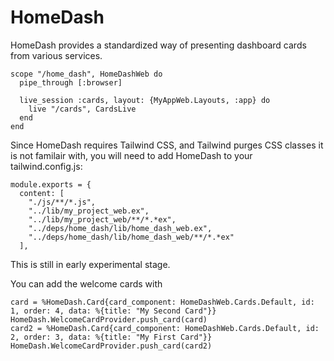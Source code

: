 # HomeDash

HomeDash provides a standardized way of presenting dashboard cards from various services.

```
scope "/home_dash", HomeDashWeb do
  pipe_through [:browser]

  live_session :cards, layout: {MyAppWeb.Layouts, :app} do
    live "/cards", CardsLive
  end
end
```

Since HomeDash requires Tailwind CSS, and Tailwind purges CSS classes it is not familair with, you will need to add HomeDash to your tailwind.config.js:

```
module.exports = {
  content: [
    "./js/**/*.js",
    "../lib/my_project_web.ex",
    "../lib/my_project_web/**/*.*ex",
    "../deps/home_dash/lib/home_dash_web.ex",
    "../deps/home_dash/lib/home_dash_web/**/*.*ex"
  ],
```

This is still in early experimental stage.

You can add the welcome cards with


```
card = %HomeDash.Card{card_component: HomeDashWeb.Cards.Default, id: 1, order: 4, data: %{title: "My Second Card"}}
HomeDash.WelcomeCardProvider.push_card(card)
card2 = %HomeDash.Card{card_component: HomeDashWeb.Cards.Default, id: 2, order: 3, data: %{title: "My First Card"}}
HomeDash.WelcomeCardProvider.push_card(card2)
```
